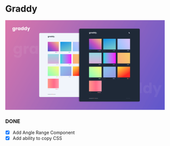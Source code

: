 # Graddy

![preview img](/public/preview.png)

### DONE
- [x] Add Angle Range Component
- [x] Add ability to copy CSS
